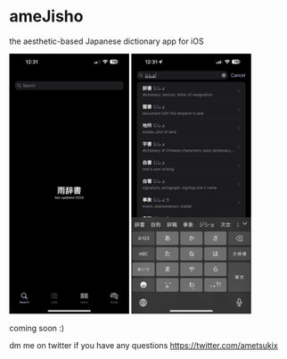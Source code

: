 # ameJisho
the aesthetic-based Japanese dictionary app for iOS

<p float="left">
  <img src="example1.PNG?raw=true" width="215" height="466" alt="example1" title="example1">
  <img src="example2.PNG?raw=true" width="215" height="466" alt="example2" title="example2">
</p>

coming soon :)

dm me on twitter if you have any questions
https://twitter.com/ametsukix
